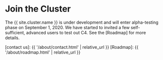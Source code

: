 # Join the Cluster

The {{ site.cluster.name }} is under development and will enter alpha-testing phase on September 1, 2020.  We have started to invited a few self-sufficient, advanced users to test out C4.  See the [Roadmap] for more details.

[contact us]: {{ '/about/contact.html' | relative_url }}
[Roadmap]: {{ '/about/roadmap.html' | relative_url }}
